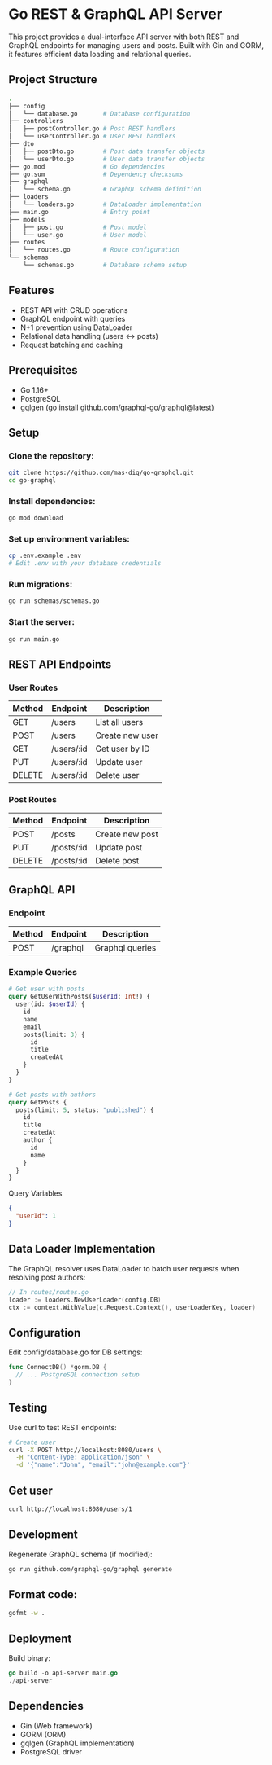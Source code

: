 # Go REST & GraphQL API Server

This project provides a dual-interface API server with both REST and GraphQL endpoints for managing users and posts. Built with Gin and GORM, it features efficient data loading and relational queries.

## Project Structure
```bash
.
├── config
│   └── database.go       # Database configuration
├── controllers
│   ├── postController.go # Post REST handlers
│   └── userController.go # User REST handlers
├── dto
│   ├── postDto.go        # Post data transfer objects
│   └── userDto.go        # User data transfer objects
├── go.mod                # Go dependencies
├── go.sum                # Dependency checksums
├── graphql
│   └── schema.go         # GraphQL schema definition
├── loaders
│   └── loaders.go        # DataLoader implementation
├── main.go               # Entry point
├── models
│   ├── post.go           # Post model
│   └── user.go           # User model
├── routes
│   └── routes.go         # Route configuration
└── schemas
    └── schemas.go        # Database schema setup
```

## Features
- REST API with CRUD operations
- GraphQL endpoint with queries
- N+1 prevention using DataLoader
- Relational data handling (users ↔ posts)
- Request batching and caching

## Prerequisites
- Go 1.16+
- PostgreSQL
- gqlgen (go install github.com/graphql-go/graphql@latest)

## Setup

### Clone the repository:
```bash
git clone https://github.com/mas-diq/go-graphql.git
cd go-graphql
```

### Install dependencies:
```bash
go mod download
```

### Set up environment variables:
```bash
cp .env.example .env
# Edit .env with your database credentials
```

### Run migrations:
```bash
go run schemas/schemas.go
```

### Start the server:
```bash
go run main.go
```

## REST API Endpoints
### User Routes
| Method | Endpoint   | Description     |
|--------|------------|-----------------|
| GET    | /users     | List all users  |
| POST   | /users     | Create new user |
| GET    | /users/:id | Get user by ID  |
| PUT    | /users/:id | Update user     |
| DELETE | /users/:id | Delete user     |

### Post Routes
| Method | Endpoint   | Description     |
|--------|------------|-----------------|
| POST   | /posts     | Create new post |
| PUT    | /posts/:id | Update post     |
| DELETE | /posts/:id | Delete post     |

## GraphQL API
### Endpoint
| Method | Endpoint   | Description     |
|--------|------------|-----------------|
| POST   | /graphql   | Graphql queries |
 

### Example Queries
```graphql
# Get user with posts
query GetUserWithPosts($userId: Int!) {
  user(id: $userId) {
    id
    name
    email
    posts(limit: 3) {
      id
      title
      createdAt
    }
  }
}

# Get posts with authors
query GetPosts {
  posts(limit: 5, status: "published") {
    id
    title
    createdAt
    author {
      id
      name
    }
  }
}
```

Query Variables
```json
{
  "userId": 1
}
```

## Data Loader Implementation
The GraphQL resolver uses DataLoader to batch user requests when resolving post authors:

```go
// In routes/routes.go
loader := loaders.NewUserLoader(config.DB)
ctx := context.WithValue(c.Request.Context(), userLoaderKey, loader)
```

## Configuration
Edit config/database.go for DB settings:

```go
func ConnectDB() *gorm.DB {
  // ... PostgreSQL connection setup
}
```

## Testing
Use curl to test REST endpoints:

```bash
# Create user
curl -X POST http://localhost:8080/users \
  -H "Content-Type: application/json" \
  -d '{"name":"John", "email":"john@example.com"}'
```

## Get user
```bash
curl http://localhost:8080/users/1
```

## Development
Regenerate GraphQL schema (if modified):

```bash
go run github.com/graphql-go/graphql generate
```

## Format code:
```bash
gofmt -w .
```

## Deployment
Build binary:

```go
go build -o api-server main.go
./api-server
```

## Dependencies
- Gin (Web framework)
- GORM (ORM)
- gqlgen (GraphQL implementation)
- PostgreSQL driver